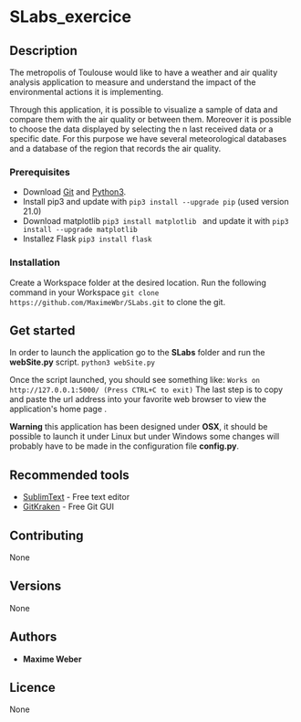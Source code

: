 # SLabs_exercice

## Description

The metropolis of Toulouse would like to have a weather and air quality analysis application to measure and understand the impact of the environmental actions it is implementing.

Through this application, it is possible to visualize a sample of data and compare them with the air quality or between them. Moreover it is possible to choose the data displayed by selecting the n last received data or a specific date. For this purpose we have several meteorological databases and a database of the region that records the air quality.

### Prerequisites

- Download [Git](https://git-scm.com/downloads) and [Python3](https://www.python.org/downloads/).
- Install pip3 and update with ``pip3 install --upgrade pip`` (used version 21.0)
- Download matplotlib ``pip3 install matplotlib `` and update it with ``pip3 install --upgrade matplotlib`` 
- Installez Flask ``pip3 install flask``

### Installation

Create a Workspace folder at the desired location.
Run the following command in your Workspace ``git clone https://github.com/MaximeWbr/SLabs.git`` to clone the git.

## Get started

In order to launch the application go to the **SLabs** folder and run the **webSite.py** script. 
``python3 webSite.py``

Once the script launched, you should see something like:
``Works on http://127.0.0.1:5000/ (Press CTRL+C to exit)``
The last step is to copy and paste the url address into your favorite web browser to view the application's home page .

**Warning** this application has been designed under **OSX**, it should be possible to launch it under Linux but under Windows some changes will probably have to be made in the configuration file **config.py**.

## Recommended tools
* [SublimText](https://www.sublimetext.com/) - Free text editor
* [GitKraken](https://www.gitkraken.com/) - Free Git GUI

## Contributing
None

## Versions
None

## Authors
* **Maxime Weber** 


## Licence
None

